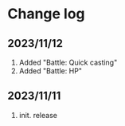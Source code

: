 # Change log

## 2023/11/12
1. Added "Battle: Quick casting"
1. Added "Battle: HP"


## 2023/11/11
1. init. release

